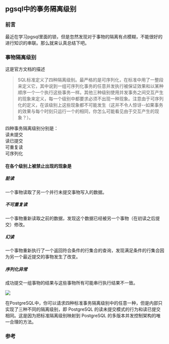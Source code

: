 ## pgsql中的事务隔离级别

### 前言

最近在学习pgsql里面的锁，但是忽然发现对于事物的隔离有点模糊，不能很好的进行知识的串联。那么就来认真总结下吧。


### 事物隔离级别

这是官方文档的描述
>SQL标准定义了四种隔离级别。最严格的是可序列化，在标准中用了一整段来定义它，其中说到一组可序列化事务的任意并发执行被保证效果和以某种顺序一个一个执行这些事务一样。其他三种级别使用并发事务之间交互产生的现象来定义，每一个级别中都要求必须不出现一种现象。注意由于可序列化的定义，在该级别上这些现象都不可能发生（这并不令人惊讶--如果事务的效果与每个时刻只运行一个的相同，你怎么可能看见由于交互产生的现象？）。

四种事务隔离级别分别是：  
读未提交  
读已提交  
可重复读  
可序列化  

#### 在各个级别上被禁止出现的现象是

##### 脏读

一个事物读取了另一个并行未提交事物写入的数据。

##### 不可重复读

一个事物重新读取之前的数据，发现这个数据已经被另一个事物（在初读之后提交）修改。

##### 幻读

一个事物重新执行了一个返回符合条件的行集合的查询，发现满足条件的行集合因为另一个最近提交的事物发生了改变。

##### 序列化异常

成功提交一组事物的结果与这些事物所有可能串行执行结果不一致。

![](https://img2020.cnblogs.com/blog/1237626/202004/1237626-20200408173711728-1923933673.png)

在PostgreSQL中，你可以请求四种标准事务隔离级别中的任意一种，但是内部只实现了三种不同的隔离级别，即 PostgreSQL 的读未提交模式的行为和读已提交相同。这是因为把标准隔离级别映射到 PostgreSQL 的多版本并发控制架构的唯一合理的方法。






### 参考

